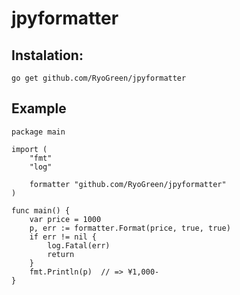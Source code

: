 # jpyformatter

## Instalation:

```
go get github.com/RyoGreen/jpyformatter
```

## Example

```
package main

import (
	"fmt"
	"log"

	formatter "github.com/RyoGreen/jpyformatter"
)

func main() {
	var price = 1000
	p, err := formatter.Format(price, true, true)
	if err != nil {
		log.Fatal(err)
		return
	}
	fmt.Println(p)  // => ¥1,000-
}

```

